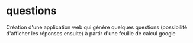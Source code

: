 # questions
Création d'une application web qui génère quelques questions (possibilité d'afficher les réponses ensuite) à partir d'une feuille de calcul google
